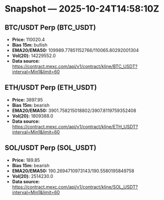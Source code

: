 # Snapshot — 2025-10-24T14:58:10Z

## BTC/USDT Perp (BTC_USDT)
- **Price:** 110020.4
- **Bias 15m:** bullish
- **EMA20/EMA50:** 109989.77851152766/110065.80292001304
- **Vol(20):** 14229552.0
- **Data source:** https://contract.mexc.com/api/v1/contract/kline/BTC_USDT?interval=Min1&limit=60

## ETH/USDT Perp (ETH_USDT)
- **Price:** 3897.95
- **Bias 15m:** bearish
- **EMA20/EMA50:** 3901.758215018802/3907.8119759352408
- **Vol(20):** 1809388.0
- **Data source:** https://contract.mexc.com/api/v1/contract/kline/ETH_USDT?interval=Min1&limit=60

## SOL/USDT Perp (SOL_USDT)
- **Price:** 189.85
- **Bias 15m:** bearish
- **EMA20/EMA50:** 190.2694710973143/190.5580195849758
- **Vol(20):** 2514230.0
- **Data source:** https://contract.mexc.com/api/v1/contract/kline/SOL_USDT?interval=Min1&limit=60
